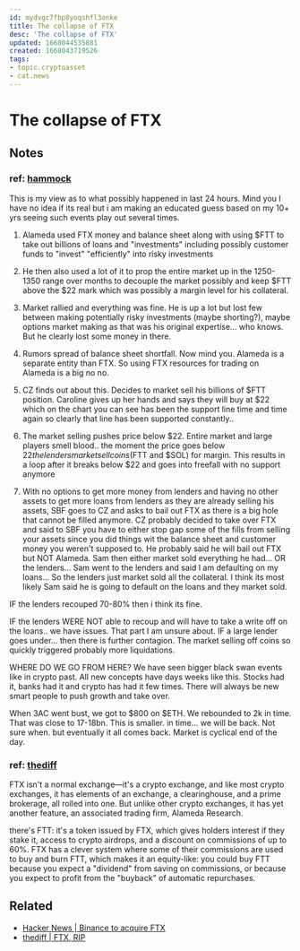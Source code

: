 ```yaml
---
id: mydvgc7fbp8yoqshfl3onke
title: The collapse of FTX
desc: 'The collapse of FTX'
updated: 1668044535881
created: 1668043719526
tags:
- topic.cryptoasset
- cat.news
---
```

# The collapse of FTX

## Notes

### ref: [hammock](https://news.ycombinator.com/item?id=33525913)
This is my view as to what possibly happened in last 24 hours. Mind you I have no idea if its real but i am making an educated guess based on my 10+ yrs seeing such events play out several times.
1) Alameda used FTX money and balance sheet along with using $FTT to take out billions of loans and "investments" including possibly customer funds to "invest" "efficiently" into risky investments

2) He then also used a lot of it to prop the entire market up in the 1250-1350 range over months to decouple the market possibly and keep $FTT above the $22 mark which was possibly a margin level for his collateral.

3) Market rallied and everything was fine. He is up a lot but lost few between making potentially risky investments (maybe shorting?), maybe options market making as that was his original expertise... who knows. But he clearly lost some money in there.

4) Rumors spread of balance sheet shortfall. Now mind you. Alameda is a separate entity than FTX. So using FTX resources for trading on Alameda is a big no no.

5) CZ finds out about this. Decides to market sell his billions of $FTT position. Caroline gives up her hands and says they will buy at $22 which on the chart you can see has been the support line time and time again so clearly that line has been supported constantly..

6) The market selling pushes price below $22. Entire market and large players smell blood.. the moment the price goes below $22 the lenders market sell coins ($FTT and $SOL) for margin. This results in a loop after it breaks below $22 and goes into freefall with no support anymore

7) With no options to get more money from lenders and having no other assets to get more loans from lenders as they are already selling his assets, SBF goes to CZ and asks to bail out FTX as there is a big hole that cannot be filled anymore. CZ probably decided to take over FTX and said to SBF you have to either stop gap some of the fills from selling your assets since you did things wit the balance sheet and customer money you weren't supposed to. He probably said he will bail out FTX but NOT Alameda. Sam then either market sold everything he had... OR the lenders... Sam went to the lenders and said I am defaulting on my loans... So the lenders just market sold all the collateral. I think its most likely Sam said he is going to default on the loans and they market sold.

IF the lenders recouped 70-80% then i think its fine.

IF the lenders WERE NOT able to recoup and will have to take a write off on the loans.. we have issues. That part I am unsure about. IF a large lender goes under... then there is further contagion. The market selling off coins so quickly triggered probably more liquidations.

WHERE DO WE GO FROM HERE? We have seen bigger black swan events like in crypto past. All new concepts have days weeks like this. Stocks had it, banks had it and crypto has had it few times. There will always be new smart people to push growth and take over.

When 3AC went bust, we got to $800 on $ETH. We rebounded to 2k in time. That was close to 17-18bn. This is smaller. in time... we will be back. Not sure when. but eventually it all comes back. Market is cyclical end of the day.

### ref: [thediff](https://www.thediff.co/p/ftx-rip)

FTX isn't a normal exchange—it's a crypto exchange, and like most crypto exchanges, it has elements of an exchange, a clearinghouse, and a prime brokerage, all rolled into one. But unlike other crypto exchanges, it has yet another feature, an associated trading firm, Alameda Research.

there's FTT: it's a token issued by FTX, which gives holders interest if they stake it, access to crypto airdrops, and a discount on commissions of up to 60%. FTX has a clever system where some of their commissions are used to buy and burn FTT, which makes it an equity-like: you could buy FTT because you expect a "dividend" from saving on commissions, or because you expect to profit from the "buyback" of automatic repurchases.

## Related

- [Hacker News | Binance to acquire FTX](https://news.ycombinator.com/item?id=33520585)
- [thediff | FTX, RIP](https://www.thediff.co/p/ftx-rip)